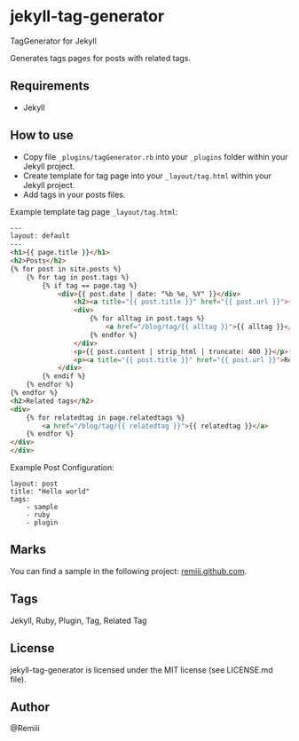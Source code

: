 # jekyll-tag-generator

TagGenerator for Jekyll


Generates tags pages for posts with related tags.

## Requirements

* Jekyll

## How to use

* Copy file `_plugins/tagGenerator.rb` into your `_plugins` folder within your Jekyll project.
* Create template for tag page into your `_layout/tag.html` within your Jekyll project.
* Add tags in your posts files.

Example template tag page `_layout/tag.html`:

```html
---
layout: default
---
<h1>{{ page.title }}</h1>
<h2>Posts</h2>
{% for post in site.posts %}
    {% for tag in post.tags %}
        {% if tag == page.tag %}
            <div>{{ post.date | date: "%b %e, %Y" }}</div>
                <h2><a title="{{ post.title }}" href="{{ post.url }}">{{ post.title | truncate: 50 }}</a></h2>
                <div>
                    {% for alltag in post.tags %}
                        <a href="/blog/tag/{{ alltag }}">{{ alltag }}</a>
                    {% endfor %}
                </div>
                <p>{{ post.content | strip_html | truncate: 400 }}</p>
                <p><a title="{{ post.title }}" href="{{ post.url }}">Read more</a></p>
            </div>
        {% endif %}
    {% endfor %}
{% endfor %}
<h2>Related tags</h2>
<div>
    {% for relatedtag in page.relatedtags %}
        <a href="/blog/tag/{{ relatedtag }}">{{ relatedtag }}</a>
    {% endfor %}
</div>
</div>
```

Example Post Configuration:

```
layout: post
title: "Hello world"
tags:
    - sample
    - ruby
    - plugin
```

## Marks

You can find a sample in the following project: [remiii.github.com](https://github.com/Remiii/remiii.github.com).

## Tags

Jekyll, Ruby, Plugin, Tag, Related Tag

## License

jekyll-tag-generator is licensed under the MIT license (see LICENSE.md file).

## Author

@Remiii

